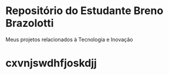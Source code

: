 # Repositório do Estudante Breno Brazolotti
Meus projetos relacionados à Tecnologia e Inovação
# cxvnjswdhfjoskdjj
